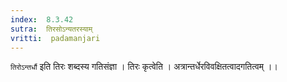 ```yaml
---
index:  8.3.42
sutra:  तिरसोऽन्यतरस्याम्
vritti:  padamanjari
---
```


`तिरोऽन्तर्धौ` इति तिरः शब्दस्य गतिसंज्ञा ।
तिरः कृत्वेति । अत्रान्तर्धेरविवक्षितत्वादगतित्वम् ।।
